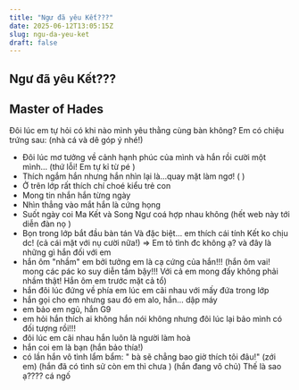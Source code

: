 ```yaml
---
title: "Ngư đã yêu Kết???"
date: 2025-06-12T13:05:15Z
slug: ngu-da-yeu-ket
draft: false
---
```


## Ngư đã yêu Kết???

## Master of Hades

Đôi lúc em tự hỏi có khi nào mình yêu thằng cùng bàn không? 
Em có chiệu trứng sau: (nhà cá và dê góp ý nhé!) 
- Đôi lúc mơ tưởng về cảnh hạnh phúc của mình và hắn rồi cười một mình... (thứ lỗi! Em tự kỉ từ pé )
- Thích ngắm hắn nhưng hắn nhìn lại là...quay mặt làm ngơ! ( )
- Ở trên lớp rất thích chí choé kiểu trẻ con 
- Mong tin nhắn hắn từng ngày
- Nhìn thẳng vào mắt hắn là cứng họng
- Suốt ngày coi Ma Kết và Song Ngư coá hợp nhau không (hết web này tới diễn đàn nọ  )
- Bọn trong lớp bắt đầu bàn tán
Và đặc biệt... em thích cái tính Kết ko chịu dc!  (cả cái mặt với nụ cười nữa!)
=> Em tỏ tình đc không ạ?
và đây là những gì hắn đối với em
- hắn ôm "nhầm" em bởi tưởng em là cạ cứng của hắn!!!  (hắn ôm vai! mong các pác ko suy diễn tầm bậy!!! Với cả em mong đấy không phải nhầm thật! Hắn ôm em trước mặt cả tổ)
- hắn đôi lúc đứng về phía em lúc em cãi nhau với mấy đứa trong lớp
- hắn gọi cho em nhưng sau đó em alo, hắn... dập máy
- em bảo em ngủ, hắn G9
- em hỏi hắn thích ai không hắn nói không nhưng đôi lúc lại bảo mình có đối tượng rồi!!! 
- đôi lúc em cãi nhau hắn luôn là người làm hoà
- hắn coi em là bạn (hắn bảo thía!)
- có lần hắn vô tình lẩm bẩm: " bà sẽ chẳng bao giờ thích tôi đâu!" (zới em)
(hắn đã có tình sử còn em thì chưa ) (hắn đang vô chủ)
Thế là sao ạ????
cá ngố